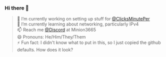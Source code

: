 ### Hi there 👋

> 🔭 I’m currently working on setting up stuff for [@ClicksMinutePer](https://github.com/ClicksMinutePer)<br/>
> 🌱 I’m currently learning about networking, particularly IPv4<br/>
> 📫 Reach me [@Discord](https://discord.com) at Minion3665<br/>
> 😄 Pronouns: He/Him/They/Them<br/>
> ⚡ Fun fact: I didn't know what to put in this, so I just copied the github defaults. How does it look?<br/>
